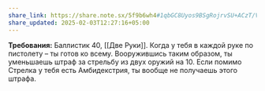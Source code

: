```yaml
---
share_link: https://share.note.sx/5f9b6wh4#1qbGC8Uyos9BSgRojrvSU+ACzT/Vlfahe7ho0Q3URfw
share_updated: 2025-02-03T12:27:16+05:00
---
```

**Требования:** Баллистик 40, [[Две Руки]].
Когда у тебя в каждой руке по пистолету – ты готов ко всему. Вооружившись таким образом, ты уменьшаешь штраф за стрельбу из двух оружий на 10. Если помимо Стрелка у тебя есть Амбидекстрия, ты вообще не получаешь этого штрафа.